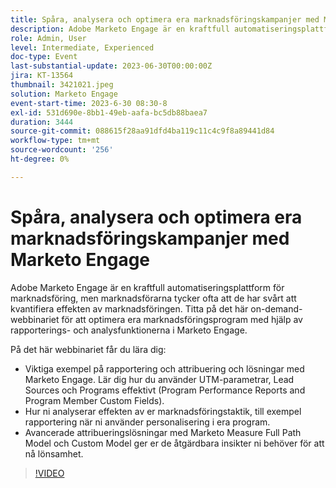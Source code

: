 ```yaml
---
title: Spåra, analysera och optimera era marknadsföringskampanjer med Marketo Engage
description: Adobe Marketo Engage är en kraftfull automatiseringsplattform för marknadsföring, men marknadsförarna tycker ofta att de har svårt att kvantifiera effekten av marknadsföringen. Titta på det här on-demand-webbinariet för att optimera era marknadsföringsprogram med hjälp av rapporterings- och analysfunktionerna i Marketo Engage. På det här webbinariet får du lära dig -   Viktiga exempel på rapportering och attribuering och lösningar med Marketo Engage. Lär dig hur du använder UTM-parametrar, Lead Sources och Programs effektivt (Program Performance Reports and Program Member Custom Fields).  Hur ni analyserar effekten av er marknadsföringstaktik, till exempel rapportering när ni använder personalisering i era program.   Avancerade attribueringslösningar med Marketo Measure Full Path Model och Custom Model ger er de åtgärdbara insikter ni behöver för att nå lönsamhet.
role: Admin, User
level: Intermediate, Experienced
doc-type: Event
last-substantial-update: 2023-06-30T00:00:00Z
jira: KT-13564
thumbnail: 3421021.jpeg
solution: Marketo Engage
event-start-time: 2023-6-30 08:30-8
exl-id: 531d690e-8bb1-49eb-aafa-bc5db88baea7
duration: 3444
source-git-commit: 088615f28aa91dfd4ba119c11c4c9f8a89441d84
workflow-type: tm+mt
source-wordcount: '256'
ht-degree: 0%

---
```


# Spåra, analysera och optimera era marknadsföringskampanjer med Marketo Engage

Adobe Marketo Engage är en kraftfull automatiseringsplattform för marknadsföring, men marknadsförarna tycker ofta att de har svårt att kvantifiera effekten av marknadsföringen. Titta på det här on-demand-webbinariet för att optimera era marknadsföringsprogram med hjälp av rapporterings- och analysfunktionerna i Marketo Engage.

På det här webbinariet får du lära dig:

* Viktiga exempel på rapportering och attribuering och lösningar med Marketo Engage. Lär dig hur du använder UTM-parametrar, Lead Sources och Programs effektivt (Program Performance Reports and Program Member Custom Fields).
* Hur ni analyserar effekten av er marknadsföringstaktik, till exempel rapportering när ni använder personalisering i era program.
* Avancerade attribueringslösningar med Marketo Measure Full Path Model och Custom Model ger er de åtgärdbara insikter ni behöver för att nå lönsamhet.

>[!VIDEO](https://video.tv.adobe.com/v/3421021/?learn=on)

